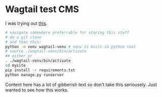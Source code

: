 # Wagtail test CMS
I was trying out [this](https://docs.wagtail.org/en/stable/getting_started/tutorial.html).
```bash
# navigate somewhere preferrable for storing this stuff
# do a git clone
# and than this:
python -m venv wagtail-venv # venv is built-in python tool
# source ./wagtail-venv/bin/activate
## either or
. ./wagtail-venv/bin/activate
cd mysite
pip install -r requirements.txt
python manage.py runserver
```
Content here has a lot of gibberish text so don't take this seriousely. Just wanted to see how this works.
